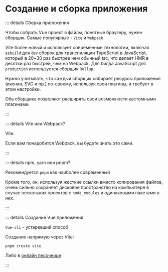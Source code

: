 # Создание и сборка приложения

::: details Сборка приложения

Чтобы собрать Vue проект в файлы, понятные браузеру, нужен сборщик. Самые популярные - `Vite` и `Webpack`

Vite более новый и использует современные технологии, включая `esbuild` для `dev` сборок для транспиляции TypeScript в JavaScript, который в 20~30 раз быстрее чем обычный tsc, что делает HMR в десятки раз быстрей, чем на Webpack. Для билда JavaScript для `production` используется сборщик `Rollup`.

Нужно учитывать, что каждый сборщик собирает ресурсы приложения (иконки, SVG и пр.) по-своему, используя свои плагины, и требует в этом настройки.

Оба сборщика позволяют расширять свои возможности кастомными плагинами.

:::

::: details Vite или Webpack?

Vite.

Если вам понадобится Webpack, вы будете знать это сами.

:::

::: details npm, yarn или pnpm?

Рекомендуется `pnpm` как наиболее современный

Кроме того, он, используя жесткие ссылки вместо копирования файлов, очень сильно сохраняет дисковое пространство на компьютере в случае нескольких проектов с `node_modules` и одинаковыми пакетами в них.

:::

::: details Создание Vue приложения

`Vue-cli` - устаревший способ

Создание напрямую через Vite:

```
pnpm create vite
```

Либо в [онлайн песочнице](https://vitejs.dev/guide/)

:::
